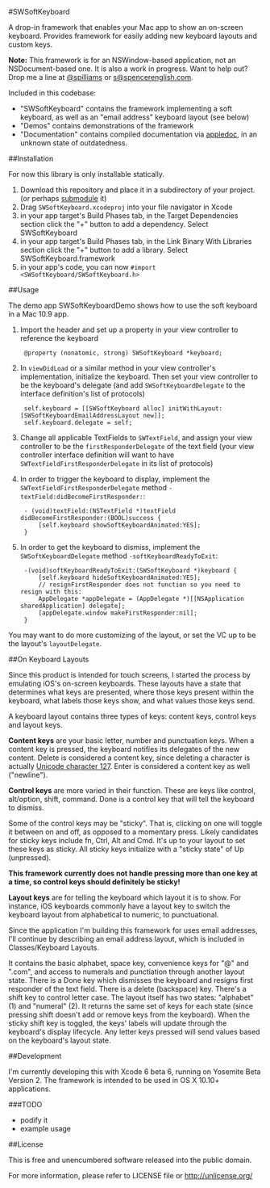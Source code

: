 #SWSoftKeyboard

A drop-in framework that enables your Mac app to show an on-screen keyboard. Provides framework for easily adding new keyboard layouts and custom keys.

**Note:** This framework is for an NSWindow-based application, not an NSDocument-based one. It is also a work in progress. Want to help out? Drop me a line at [@spilliams](https://twitter.com/spilliams) or [s@spencerenglish.com](mailto:s@spencerenglish.com).

Included in this codebase:

- "SWSoftKeyboard" contains the framework implementing a soft keyboard, as well as an "email address" keyboard layout (see below)
- "Demos" contains demonstrations of the framework
- "Documentation" contains compiled documentation via [appledoc](http://gentlebytes.com/appledoc/), in an unknown state of outdatedness.

##Installation

For now this library is only installable statically.

1. Download this repository and place it in a subdirectory of your project. (or perhaps [submodule](http://git-scm.com/docs/git-submodule) it)
1. Drag `SWSoftKeyboard.xcodeproj` into your file navigator in Xcode
1. in your app target's Build Phases tab, in the Target Dependencies section click the "+" button to add a dependency. Select SWSoftKeyboard
1. in your app target's Build Phases tab, in the Link Binary With Libraries section click the "+" button to add a library. Select SWSoftKeyboard.framework
1. in your app's code, you can now `#import <SWSoftKeyboard/SWSoftKeyboard.h>`

##Usage

The demo app SWSoftKeyboardDemo shows how to use the soft keyboard in a Mac 10.9 app.

1. Import the header and set up a property in your view controller to reference the keyboard

        @property (nonatomic, strong) SWSoftKeyboard *keyboard;
2. In `viewDidLoad` or a similar method in your view controller's implementation, initialize the keyboard. Then set your view controller to be the keyboard's delegate (and add `SWSoftKeyboardDelegate` to the interface definition's list of protocols)

        self.keyboard = [[SWSoftKeyboard alloc] initWithLayout:[SWSoftKeyboardEmailAddressLayout new]];
        self.keyboard.delegate = self;
3. Change all applicable TextFields to `SWTextField`, and assign your view controller to be the `firstResponderDelegate` of the text field (your view controller interface definition will want to have `SWTextFieldFirstResponderDelegate` in its list of protocols)
4. In order to trigger the keyboard to display, implement the `SWTextFieldFirstResponderDelegate` method `-textField:didBecomeFirstResponder:`:

        - (void)textField:(NSTextField *)textField didBecomeFirstResponder:(BOOL)success {
            [self.keyboard showSoftKeyboardAnimated:YES];
        }
5. In order to get the keyboard to dismiss, implement the `SWSoftKeyboardDelegate` method `-softKeyboardReadyToExit`:

        -(void)softKeyboardReadyToExit:(SWSoftKeyboard *)keyboard {
            [self.keyboard hideSoftKeyboardAnimated:YES];
            // resignFirstResponder does not function so you need to resign with this:
            AppDelegate *appDelegate = (AppDelegate *)[[NSApplication sharedApplication] delegate];
            [appDelegate.window makeFirstResponder:nil];
        }

You may want to do more customizing of the layout, or set the VC up to be the layout's `layoutDelegate`.

##On Keyboard Layouts

Since this product is intended for touch screens, I started the process by emulating iOS's on-screen keyboards. These layouts have a state that determines what keys are presented, where those keys present within the keyboard, what labels those keys show, and what values those keys send.

A keyboard layout contains three types of keys: content keys, control keys and layout keys.

**Content keys** are your basic letter, number and punctuation keys. When a content key is pressed, the keyboard notifies its delegates of the new content. Delete is considered a content key, since deleting a character is actually [Unicode character 127](http://unicode-table.com/en/#007F). Enter is considered a content key as well ("newline").

**Control keys** are more varied in their function. These are keys like control, alt/option, shift, command. Done is a control key that will tell the keyboard to dismiss.

Some of the control keys may be "sticky". That is, clicking on one will toggle it between on and off, as opposed to a momentary press. Likely candidates for sticky keys include fn, Ctrl, Alt and Cmd. It's up to your layout to set these keys as sticky. All sticky keys initialize with a "sticky state" of Up (unpressed).

**This framework currently does not handle pressing more than one key at a time, so control keys should definitely be sticky!**

**Layout keys** are for telling the keyboard which layout it is to show. For instance, iOS keyboards commonly have a layout key to switch the keyboard layout from alphabetical to numeric, to punctuational.

Since the application I'm building this framework for uses email addresses, I'll continue by describing an email address layout, which is included in Classes/Keyboard Layouts.

It contains the basic alphabet, space key, convenience keys for "@" and ".com", and access to numerals and punctiation through another layout state. There is a Done key which dismisses the keyboard and resigns first responder of the text field. There is a delete (backspace) key. There's a shift key to control letter case. The layout itself has two states: "alphabet" (1) and "numeral" (2). It returns the same set of keys for each state (since pressing shift doesn't add or remove keys from the keyboard). When the sticky shift key is toggled, the keys' labels will update through the keyboard's display lifecycle. Any letter keys pressed will send values based on the keyboard's layout state.

##Development

I'm currently developing this with Xcode 6 beta 6, running on Yosemite Beta Version 2. The framework is intended to be used in OS X 10.10+ applications.

###TODO

- podify it
- example usage

##License

This is free and unencumbered software released into the public domain.

For more information, please refer to LICENSE file or <http://unlicense.org/>
